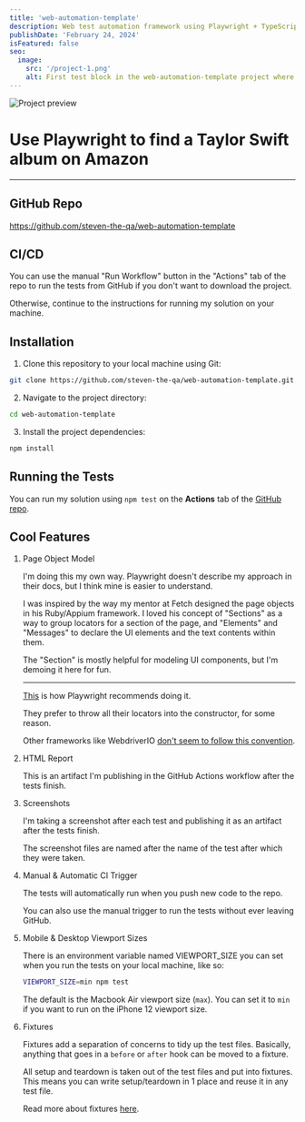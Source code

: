 ```yaml
---
title: 'web-automation-template'
description: Web test automation framework using Playwright + TypeScript
publishDate: 'February 24, 2024'
isFeatured: false
seo:
  image:
    src: '/project-1.png'
    alt: First test block in the web-automation-template project where I test finding the T Swift album by product name and view details page
---
```


![Project preview](/project-1.png)

# Use Playwright to find a Taylor Swift album on Amazon

---

## GitHub Repo

<a href="https://github.com/steven-the-qa/web-automation-template" target="_blank" rel='noopener noreferrer'>
   https://github.com/steven-the-qa/web-automation-template
</a>

## CI/CD

You can use the manual "Run Workflow" button in the "Actions" tab of the repo to run the tests from GitHub if you don't want to download the project.

Otherwise, continue to the instructions for running my solution on your machine.

## Installation

1. Clone this repository to your local machine using Git:

```bash
git clone https://github.com/steven-the-qa/web-automation-template.git
```

2. Navigate to the project directory:

```bash
cd web-automation-template
```

3. Install the project dependencies:

```bash
npm install
```

## Running the Tests

You can run my solution using `npm test` on the **Actions** tab of the [GitHub repo](https://github.com/steven-the-qa/web-automation-template/actions/workflows/playwright.yml).

## Cool Features

1. Page Object Model

   I'm doing this my own way. Playwright doesn't describe my approach in their docs, but I think mine is easier to understand.

   I was inspired by the way my mentor at Fetch designed the page objects in his Ruby/Appium framework. I loved his concept of "Sections" as a way to group locators for a section of the page, and "Elements" and "Messages" to declare the UI elements and the text contents within them.

   The "Section" is mostly helpful for modeling UI components, but I'm demoing it here for fun.

   ***

   [This](https://playwright.dev/docs/pom) is how Playwright recommends doing it.

   They prefer to throw all their locators into the constructor, for some reason.

   Other frameworks like WebdriverIO [don't seem to follow this convention](https://webdriver.io/docs/pageobjects/).

2. HTML Report

   This is an artifact I'm publishing in the GitHub Actions workflow after the tests finish.

3. Screenshots

   I'm taking a screenshot after each test and publishing it as an artifact after the tests finish.

   The screenshot files are named after the name of the test after which they were taken.

4. Manual & Automatic CI Trigger

   The tests will automatically run when you push new code to the repo.

   You can also use the manual trigger to run the tests without ever leaving GitHub.

5. Mobile & Desktop Viewport Sizes

   There is an environment variable named VIEWPORT_SIZE you can set when you run the tests on your local machine, like so:

   ```bash
   VIEWPORT_SIZE=min npm test
   ```

   The default is the Macbook Air viewport size (`max`). You can set it to `min` if you want to run on the iPhone 12 viewport size.

6. Fixtures

   Fixtures add a separation of concerns to tidy up the test files. Basically, anything that goes in a `before` or `after` hook can be moved to a fixture.

   All setup and teardown is taken out of the test files and put into fixtures. This means you can write setup/teardown in 1 place and reuse it in any test file.

   Read more about fixtures [here](https://playwright.dev/docs/test-fixtures#creating-a-fixture).
